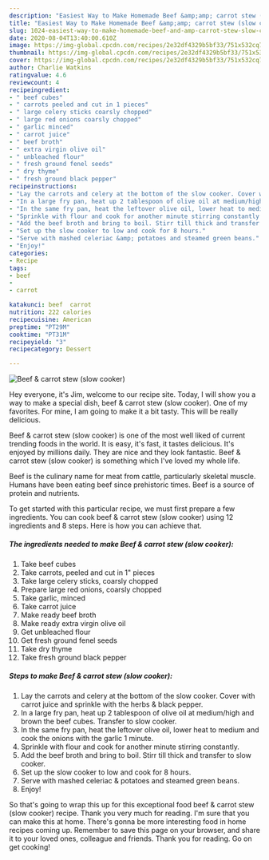 ```yaml
---
description: "Easiest Way to Make Homemade Beef &amp;amp; carrot stew (slow cooker)"
title: "Easiest Way to Make Homemade Beef &amp;amp; carrot stew (slow cooker)"
slug: 1024-easiest-way-to-make-homemade-beef-and-amp-carrot-stew-slow-cooker
date: 2020-08-04T13:40:00.610Z
image: https://img-global.cpcdn.com/recipes/2e32df4329b5bf33/751x532cq70/beef-carrot-stew-slow-cooker-recipe-main-photo.jpg
thumbnail: https://img-global.cpcdn.com/recipes/2e32df4329b5bf33/751x532cq70/beef-carrot-stew-slow-cooker-recipe-main-photo.jpg
cover: https://img-global.cpcdn.com/recipes/2e32df4329b5bf33/751x532cq70/beef-carrot-stew-slow-cooker-recipe-main-photo.jpg
author: Charlie Watkins
ratingvalue: 4.6
reviewcount: 4
recipeingredient:
- " beef cubes"
- " carrots peeled and cut in 1 pieces"
- " large celery sticks coarsly chopped"
- " large red onions coarsly chopped"
- " garlic minced"
- " carrot juice"
- " beef broth"
- " extra virgin olive oil"
- " unbleached flour"
- " fresh ground fenel seeds"
- " dry thyme"
- " fresh ground black pepper"
recipeinstructions:
- "Lay the carrots and celery at the bottom of the slow cooker. Cover with carrot juice and sprinkle with the herbs &amp; black pepper."
- "In a large fry pan, heat up 2 tablespoon of olive oil at medium/high and brown the beef cubes. Transfer to slow cooker."
- "In the same fry pan, heat the leftover olive oil, lower heat to medium and cook the onions with the garlic 1 minute."
- "Sprinkle with flour and cook for another minute stirring constantly."
- "Add the beef broth and bring to boil. Stirr till thick and transfer to slow cooker."
- "Set up the slow cooker to low and cook for 8 hours."
- "Serve with mashed celeriac &amp; potatoes and steamed green beans."
- "Enjoy!"
categories:
- Recipe
tags:
- beef
- 
- carrot

katakunci: beef  carrot 
nutrition: 222 calories
recipecuisine: American
preptime: "PT29M"
cooktime: "PT31M"
recipeyield: "3"
recipecategory: Dessert

---
```



![Beef &amp; carrot stew (slow cooker)](https://img-global.cpcdn.com/recipes/2e32df4329b5bf33/751x532cq70/beef-carrot-stew-slow-cooker-recipe-main-photo.jpg)

Hey everyone, it's Jim, welcome to our recipe site. Today, I will show you a way to make a special dish, beef &amp; carrot stew (slow cooker). One of my favorites. For mine, I am going to make it a bit tasty. This will be really delicious.

Beef &amp; carrot stew (slow cooker) is one of the most well liked of current trending foods in the world. It is easy, it's fast, it tastes delicious. It's enjoyed by millions daily. They are nice and they look fantastic. Beef &amp; carrot stew (slow cooker) is something which I've loved my whole life.

Beef is the culinary name for meat from cattle, particularly skeletal muscle. Humans have been eating beef since prehistoric times. Beef is a source of protein and nutrients.


To get started with this particular recipe, we must first prepare a few ingredients. You can cook beef &amp; carrot stew (slow cooker) using 12 ingredients and 8 steps. Here is how you can achieve that.

<!--inarticleads1-->

##### The ingredients needed to make Beef &amp; carrot stew (slow cooker):

1. Take  beef cubes
1. Take  carrots, peeled and cut in 1&#34; pieces
1. Take  large celery sticks, coarsly chopped
1. Prepare  large red onions, coarsly chopped
1. Take  garlic, minced
1. Take  carrot juice
1. Make ready  beef broth
1. Make ready  extra virgin olive oil
1. Get  unbleached flour
1. Get  fresh ground fenel seeds
1. Take  dry thyme
1. Take  fresh ground black pepper




<!--inarticleads2-->

##### Steps to make Beef &amp; carrot stew (slow cooker):

1. Lay the carrots and celery at the bottom of the slow cooker. Cover with carrot juice and sprinkle with the herbs &amp; black pepper.
1. In a large fry pan, heat up 2 tablespoon of olive oil at medium/high and brown the beef cubes. Transfer to slow cooker.
1. In the same fry pan, heat the leftover olive oil, lower heat to medium and cook the onions with the garlic 1 minute.
1. Sprinkle with flour and cook for another minute stirring constantly.
1. Add the beef broth and bring to boil. Stirr till thick and transfer to slow cooker.
1. Set up the slow cooker to low and cook for 8 hours.
1. Serve with mashed celeriac &amp; potatoes and steamed green beans.
1. Enjoy!




So that's going to wrap this up for this exceptional food beef &amp; carrot stew (slow cooker) recipe. Thank you very much for reading. I'm sure that you can make this at home. There's gonna be more interesting food in home recipes coming up. Remember to save this page on your browser, and share it to your loved ones, colleague and friends. Thank you for reading. Go on get cooking!
